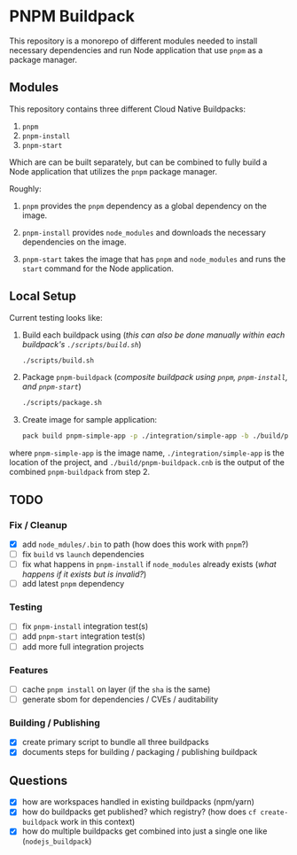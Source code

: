 # PNPM Buildpack

This repository is a monorepo of different modules needed to install necessary dependencies and run Node application
that use `pnpm` as a package manager.

## Modules

This repository contains three different Cloud Native Buildpacks:

1. `pnpm`
2. `pnpm-install`
3. `pnpm-start`

Which are can be built separately, but can be combined to fully build a Node application that utilizes the `pnpm`
package manager.

Roughly:

1. `pnpm` provides the `pnpm` dependency as a global dependency on the image.

2. `pnpm-install` provides `node_modules` and downloads the necessary dependencies on the image.

3. `pnpm-start` takes the image that has `pnpm` and `node_modules` and runs the `start` command for the Node
   application.

## Local Setup

Current testing looks like:

1. Build each buildpack using (_this can also be done manually within each buildpack's `./scripts/build.sh`_)

   ```bash
   ./scripts/build.sh
   ```

2. Package `pnpm-buildpack` (_composite buildpack using `pnpm`, `pnpm-install`, and `pnpm-start`_)

   ```bash
   ./scripts/package.sh
   ```

3. Create image for sample application:
    ```bash
    pack build pnpm-simple-app -p ./integration/simple-app -b ./build/pnpm-buildpack.cnb
    ```

where `pnpm-simple-app` is the image name, `./integration/simple-app` is the location of the project, and
`./build/pnpm-buildpack.cnb` is the output of the combined `pnpm-buildpack` from step 2.

## TODO

### Fix / Cleanup

- [x] add `node_mdules/.bin` to path (how does this work with `pnpm`?)
- [ ] fix `build` vs `launch` dependencies
- [ ] fix what happens in `pnpm-install` if `node_modules` already exists (_what happens if it exists but is invalid?_)
- [ ] add latest `pnpm` dependency

### Testing

- [ ] fix `pnpm-install` integration test(s)
- [ ] add `pnpm-start` integration test(s)
- [ ] add more full integration projects

### Features

- [ ] cache `pnpm install` on layer (if the `sha` is the same)
- [ ] generate sbom for dependencies / CVEs / auditability

### Building / Publishing

- [x] create primary script to bundle all three buildpacks
- [x] documents steps for building / packaging / publishing buildpack

## Questions

- [x] how are workspaces handled in existing buildpacks (npm/yarn)
- [x] how do buildpacks get published? which registry? (how does `cf create-buildpack` work in this context)
- [x] how do multiple buildpacks get combined into just a single one like (`nodejs_buildpack`)
